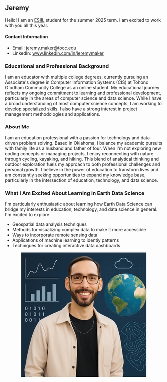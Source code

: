 ## Jeremy
Hello!  I am an [ESIIL](https://esiil.org/) student for the summer 2025 term. I am excited to work with you all this year.  

#### Contact Information
* Email: jeremy.maker@tocc.edu
* LinkedIn: www.linkedin.com/in/jeremymaker

### Educational and Professional Background
I am an educator with multiple college degrees, currently pursuing an Associate's degree in Computer Information Systems (CIS) at Tohono O'odham Community College as an online student. My educational journey reflects my ongoing commitment to learning and professional development, particularly in the areas of computer science and data science. While I have a broad understanding of most computer science concepts, I am working to develop specialized skills. I also have a strong interest in project management methodologies and applications.
### About Me
I am an education professional with a passion for technology and data-driven problem solving. Based in Oklahoma, I balance my academic pursuits with family life as a husband and father of four. When I'm not exploring new coding concepts or managing projects, I enjoy reconnecting with nature through cycling, kayaking, and hiking. This blend of analytical thinking and outdoor exploration fuels my approach to both professional challenges and personal growth. I believe in the power of education to transform lives and am constantly seeking opportunities to expand my knowledge base, particularly in the intersection of education, technology, and data science.
### What I Am Excited About Learning in Earth Data Science
I'm particularly enthusiastic about learning how Earth Data Science can bridge my interests in education, technology, and data science in general. I'm excited to explore:
* Geospatial data analysis techniques
* Methods for visualizing complex  data to make it more accessible
* Ways to incorporate remote sensing data
* Applications of machine learning to identiy patterns
* Techniques for creating interactive data dashboards




<p align="center">
  <img src="img/Jeremy.DataSci.EarthSci.png" width="400" alt="Image of Jeremy Maker, data science, and earth science">
</p>

